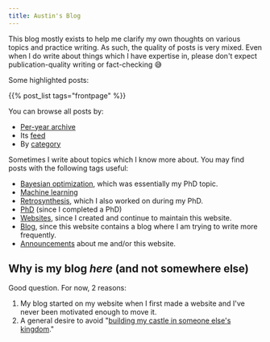 ```yaml
---
title: Austin's Blog
---
```


This blog mostly exists to help me clarify my own thoughts on various topics and practice writing.
As such, the quality of posts is very mixed.
Even when I do write about things which I have expertise in,
please don't expect publication-quality writing or fact-checking 😅

Some highlighted posts:

{{% post_list tags="frontpage" %}}

You can browse all posts by:

<!-- NOTE: manually specifying .html extension because the link was broken online -->
- [Per-year archive](/blog/archive.html)
- Its [feed](/blog/index/index.html)
- By [category](/categories/)

Sometimes I write about topics which I know more about. You may find posts with the following tags useful:

- [Bayesian optimization](/categories/bayesian-optimization/), which was essentially my PhD topic.
- [Machine learning](/categories/machine-learning/)
- [Retrosynthesis](/categories/retrosynthesis/), which I also worked on during my PhD.
- [PhD](/categories/phd/) (since I completed a PhD)
- [Websites](/categories/website/), since I created and continue to maintain this website.
- [Blog](/categories/blog/), since this website contains a blog where I am trying to write more frequently.
- [Announcements](/categories/announcement) about me and/or this website.

## Why is my blog _here_ (and not somewhere else)

Good question. For now, 2 reasons:

1. My blog started on my website when I first made a website and I've never been motivated enough to move it.
2. A general desire to avoid "[building my castle in someone else's kingdom](https://howtomarketagame.com/2021/11/01/dont-build-your-castle-in-other-peoples-kingdoms/)."
